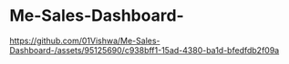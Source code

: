# Me-Sales-Dashboard-
https://github.com/01Vishwa/Me-Sales-Dashboard-/assets/95125690/c938bff1-15ad-4380-ba1d-bfedfdb2f09a
